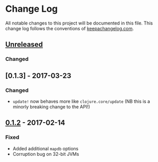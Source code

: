 # Change Log
All notable changes to this project will be documented in this file. This change log follows the conventions of [keepachangelog.com](http://keepachangelog.com/).

## [Unreleased]
### Changed

## [0.1.3] - 2017-03-23
### Changed
- `update!` now behaves more like `clojure.core/update` (NB this is a
  minorly breaking change to the API!)

## [0.1.2] - 2017-02-14
### Fixed
- Added additional `mapdb` options
- Corruption bug on 32-bit JVMs

[Unreleased]: https://github.com/your-name/spicerack/compare/0.1.2...HEAD
[0.1.2]: https://github.com/your-name/spicerack/compare/0.1.1...0.1.2
